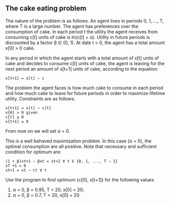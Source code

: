 ## The cake eating problem

The nature of the problem is as follows. An agent lives in periods 0, 1, ..., T, where T is a large number. The agent has preferences over the consumption of cake. In each period t the utility the agent receives from consuming c[t] units of cake is ln(c[t] + α). Utility in future periods is discounted by a factor β ∈ (0, 1). At date t = 0, the agent has a total amount x[0] > 0 cake.

In any period in which the agent starts with a total amount of x[t] units of cake and decides to consume c[t] units of cake, the agent is leaving for the next period an amount of x[t+1] units of cake, according to the equation:

```
x[t+1] = x[t] − c
```

The problem the agent faces is how much cake to consume in each period and how much cake to leave for future periods in order to maximize lifetime utility. Constraints are as follows:

```
x[t+1] = x[t] − c[t]
x[0] > 0 given
c[t] ≥ 0
x[t+1] ≥ 0
```

From now on we will set α = 0.

This is a well behaved maximization problem. In this case (α = 0), the optimal consumption are all positive. Note that necessary and sufficient condition for optimum are:

```
(1 + β)xt+1 − βxt = xt+2 ∀ t ∈ {0, 1, ..., T − 1}
xT +1 = 0
xt+1 = xt − ct ∀ t
```

Use the program to find optimum {c[0], x[t+1]} for the following values
1. α = 0, β = 0.95, T = 20, x[0] = 20;
2. α = 0, β = 0.7, T = 20, x[0] = 20
